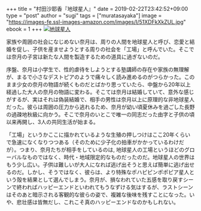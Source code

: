 +++
title = "村田沙耶香『地球星人』"
date = 2019-02-22T23:42:52+09:00
type = "post"
author = "sugi"
tags = ["muratasayaka"]
image = "https://images-fe.ssl-images-amazon.com/images/I/51XDFkXkZUL.jpg"
ebook = 1
+++
<a href="http://www.amazon.co.jp/exec/obidos/ASIN/4103100737/chezsugi-22/ref=nosim/" name="amazletlink" target="_blank"><img src="https://images-fe.ssl-images-amazon.com/images/I/51XDFkXkZUL.jpg" alt="地球星人" class="alignleft"  /></a>

家族や周囲の社会になじめない奈月は、周りの人間を地球星人と呼び、恋愛と結婚を促し、子供を産ませようとする周りの社会を「工場」と呼んでいた。そこでは奈月の子宮は新たな人間を製造するための道具に過ぎないのだ。

序盤、奈月は小学生で、性的虐待をしようとする塾講師の存在や家族の無理解が、まるで小さなデストピアのようで痛々しく読み進めるのがつらかった。このまま少女の奈月の物語が続くものだとばかり思っていたら、中盤から20年以上経過した大人の奈月の物語に変わる。そこては奈月は結婚していて、意外な感じがするが、実はそれは偽装結婚で、相手の男性は奈月以上に原理的な非地球星人だった。彼らは周囲の圧力から逃れるため、奈月が幼い頃夏休みを過ごした長野の過疎地秋級に向かう。そこで奈月のいとこで唯一の同志だった由字と子供の頃以来再開し、3人の共同生活が始まる。

「工場」というかここに描かれているような生殖の押しつけはここ20年くらいで急速になくなりつつある（そのために少子化の拍車がかかっているわけだが）。つまり、奈月たちが相手をしているのは,
地球星人の工場というほどのグローバルなものではなく、時代・地域限定的なものだったのだ。地球星人の世界はもう少し広い。子供は難しいが大人になれば逃げ出そうと思えば簡単に逃げ出せるのだ。しかし、そうではなく、彼らは、より特殊なポハピピンポポピア星人という殻を結果として選んでしまう。奈月が、損なわれていた五感を取り戻すシーンで終わればハッピーエンドといわれてもうなずける気はするが、ラストシーンはそのあと暗示される客観的な彼らの姿で、複雑な後味を残すことになった。いや、悲壮感は皆無だし、これこそ真のハッピーエンドなのかもしれない。